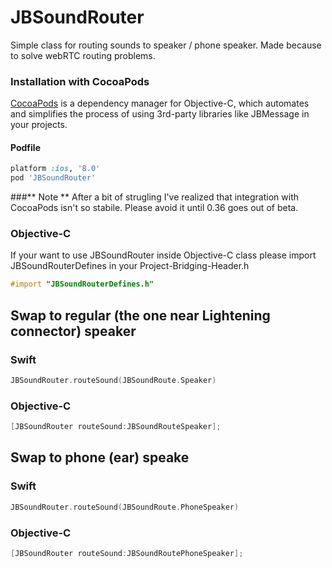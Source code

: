 # JBSoundRouter
Simple class for routing sounds to speaker / phone speaker. Made because to solve webRTC routing problems.

### Installation with CocoaPods

[CocoaPods](http://cocoapods.org) is a dependency manager for Objective-C, which automates and simplifies the process of using 3rd-party libraries like JBMessage in your projects.

#### Podfile

```ruby
platform :ios, '8.0'
pod 'JBSoundRouter'
```

###** Note **
After a bit of strugling I've realized that integration with CocoaPods isn't so stabile. Please avoid it until 0.36 goes out of beta.

### Objective-C
If your want to use JBSoundRouter inside Objective-C class please import JBSoundRouterDefines in your Project-Bridging-Header.h

```objective-c
#import "JBSoundRouterDefines.h"
```

## Swap to regular (the one near Lightening connector) speaker
### Swift
```swift
JBSoundRouter.routeSound(JBSoundRoute.Speaker)
```
### Objective-C
```objective-c
[JBSoundRouter routeSound:JBSoundRouteSpeaker];
```
## Swap to phone (ear) speake
### Swift
```swift
JBSoundRouter.routeSound(JBSoundRoute.PhoneSpeaker)
```
### Objective-C
```objective-c
[JBSoundRouter routeSound:JBSoundRoutePhoneSpeaker];
```

